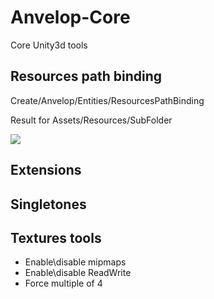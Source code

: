 # Anvelop-Core
Core Unity3d tools

## Resources path binding
  
  Create/Anvelop/Entities/ResourcesPathBinding
  
  Result for Assets/Resources/SubFolder
  
  <img src="https://api.monosnap.com/rpc/file/download?id=F2VHV9QCgnVCcCVEFCqFdGOMJtEP6V">
  
## Extensions
## Singletones
  
## Textures tools

- Enable\disable mipmaps
- Enable\disable ReadWrite
- Force multiple of 4

